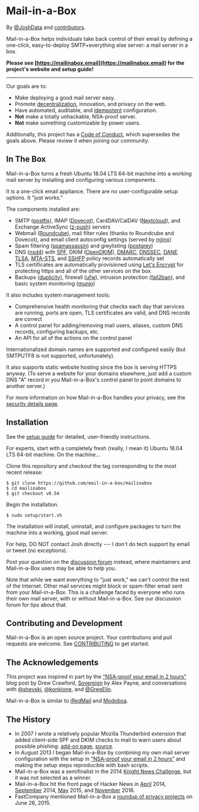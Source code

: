 Mail-in-a-Box
=============

By [@JoshData](https://github.com/JoshData) and [contributors](https://github.com/mail-in-a-box/mailinabox/graphs/contributors).

Mail-in-a-Box helps individuals take back control of their email by defining a one-click, easy-to-deploy SMTP+everything else server: a mail server in a box.

**Please see [https://mailinabox.email](https://mailinabox.email) for the project's website and setup guide!**

* * *

Our goals are to:

* Make deploying a good mail server easy.
* Promote [decentralization](http://redecentralize.org/), innovation, and privacy on the web.
* Have automated, auditable, and [idempotent](https://web.archive.org/web/20190518072631/https://sharknet.us/2014/02/01/automated-configuration-management-challenges-with-idempotency/) configuration.
* **Not** make a totally unhackable, NSA-proof server.
* **Not** make something customizable by power users.

Additionally, this project has a [Code of Conduct](CODE_OF_CONDUCT.md), which supersedes the goals above. Please review it when joining our community.


In The Box
----------

Mail-in-a-Box turns a fresh Ubuntu 18.04 LTS 64-bit machine into a working mail server by installing and configuring various components.

It is a one-click email appliance. There are no user-configurable setup options. It "just works."

The components installed are:

* SMTP ([postfix](http://www.postfix.org/)), IMAP ([Dovecot](http://dovecot.org/)), CardDAV/CalDAV ([Nextcloud](https://nextcloud.com/)), and Exchange ActiveSync ([z-push](http://z-push.org/)) servers
* Webmail ([Roundcube](http://roundcube.net/)), mail filter rules (thanks to Roundcube and Dovecot), and email client autoconfig settings (served by [nginx](http://nginx.org/))
* Spam filtering ([spamassassin](https://spamassassin.apache.org/)) and greylisting ([postgrey](http://postgrey.schweikert.ch/))
* DNS ([nsd4](https://www.nlnetlabs.nl/projects/nsd/)) with [SPF](https://en.wikipedia.org/wiki/Sender_Policy_Framework), DKIM ([OpenDKIM](http://www.opendkim.org/)), [DMARC](https://en.wikipedia.org/wiki/DMARC), [DNSSEC](https://en.wikipedia.org/wiki/DNSSEC), [DANE TLSA](https://en.wikipedia.org/wiki/DNS-based_Authentication_of_Named_Entities), [MTA-STS](https://tools.ietf.org/html/rfc8461), and [SSHFP](https://tools.ietf.org/html/rfc4255) policy records automatically set
* TLS certificates are automatically provisioned using [Let's Encrypt](https://letsencrypt.org/) for protecting https and all of the other services on the box
* Backups ([duplicity](http://duplicity.nongnu.org/)), firewall ([ufw](https://launchpad.net/ufw)), intrusion protection ([fail2ban](http://www.fail2ban.org/wiki/index.php/Main_Page)), and basic system monitoring ([munin](http://munin-monitoring.org/))

It also includes system management tools:

* Comprehensive health monitoring that checks each day that services are running, ports are open, TLS certificates are valid, and DNS records are correct
* A control panel for adding/removing mail users, aliases, custom DNS records, configuring backups, etc.
* An API for all of the actions on the control panel

Internationalized domain names are supported and configured easily (but SMTPUTF8 is not supported, unfortunately).

It also supports static website hosting since the box is serving HTTPS anyway. (To serve a website for your domains elsewhere, just add a custom DNS "A" record in you Mail-in-a-Box's control panel to point domains to another server.)

For more information on how Mail-in-a-Box handles your privacy, see the [security details page](security.md).


Installation
------------

See the [setup guide](https://mailinabox.email/guide.html) for detailed, user-friendly instructions.

For experts, start with a completely fresh (really, I mean it) Ubuntu 18.04 LTS 64-bit machine. On the machine...

Clone this repository and checkout the tag corresponding to the most recent release:

	$ git clone https://github.com/mail-in-a-box/mailinabox
	$ cd mailinabox
	$ git checkout v0.54

Begin the installation.

	$ sudo setup/start.sh

The installation will install, uninstall, and configure packages to turn the machine into a working, good mail server.

For help, DO NOT contact Josh directly --- I don't do tech support by email or tweet (no exceptions).

Post your question on the [discussion forum](https://discourse.mailinabox.email/) instead, where maintainers and Mail-in-a-Box users may be able to help you.

Note that while we want everything to "just work," we can't control the rest of the Internet. Other mail services might block or spam-filter email sent from your Mail-in-a-Box.
This is a challenge faced by everyone who runs their own mail server, with or without Mail-in-a-Box. See our discussion forum for tips about that.


Contributing and Development
----------------------------

Mail-in-a-Box is an open source project. Your contributions and pull requests are welcome. See [CONTRIBUTING](CONTRIBUTING.md) to get started. 


The Acknowledgements
--------------------

This project was inspired in part by the ["NSA-proof your email in 2 hours"](http://sealedabstract.com/code/nsa-proof-your-e-mail-in-2-hours/) blog post by Drew Crawford, [Sovereign](https://github.com/sovereign/sovereign) by Alex Payne, and conversations with <a href="https://twitter.com/shevski" target="_blank">@shevski</a>, <a href="https://github.com/konklone" target="_blank">@konklone</a>, and <a href="https://github.com/gregelin" target="_blank">@GregElin</a>.

Mail-in-a-Box is similar to [iRedMail](http://www.iredmail.org/) and [Modoboa](https://github.com/tonioo/modoboa).


The History
-----------

* In 2007 I wrote a relatively popular Mozilla Thunderbird extension that added client-side SPF and DKIM checks to mail to warn users about possible phishing: [add-on page](https://addons.mozilla.org/en-us/thunderbird/addon/sender-verification-anti-phish/), [source](https://github.com/JoshData/thunderbird-spf).
* In August 2013 I began Mail-in-a-Box by combining my own mail server configuration with the setup in ["NSA-proof your email in 2 hours"](http://sealedabstract.com/code/nsa-proof-your-e-mail-in-2-hours/) and making the setup steps reproducible with bash scripts.
* Mail-in-a-Box was a semifinalist in the 2014 [Knight News Challenge](https://www.newschallenge.org/challenge/2014/submissions/mail-in-a-box), but it was not selected as a winner.
* Mail-in-a-Box hit the front page of Hacker News in [April](https://news.ycombinator.com/item?id=7634514) 2014, [September](https://news.ycombinator.com/item?id=8276171) 2014, [May](https://news.ycombinator.com/item?id=9624267) 2015, and [November](https://news.ycombinator.com/item?id=13050500) 2016.
* FastCompany mentioned Mail-in-a-Box a [roundup of privacy projects](http://www.fastcompany.com/3047645/your-own-private-cloud) on June 26, 2015.
